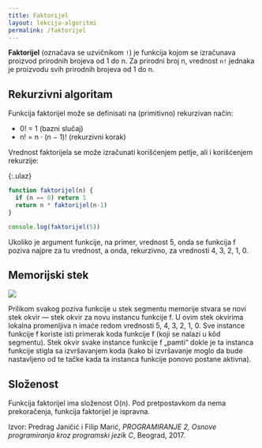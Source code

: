 ```yaml
---
title: Faktorijel
layout: lekcija-algoritmi
permalink: /faktorijel
---
```


**Faktorijel** (označava se uzvičnikom `!`) je funkcija kojom se izračunava proizvod prirodnih brojeva od 1 do n. Za prirodni broj n, vrednost `n!` jednaka je proizvodu svih prirodnih brojeva od 1 do n.

## Rekurzivni algoritam

Funkcija faktorijel može se definisati na (primitivno) rekurzivan način:

- 0! = 1 (bazni slučaj)
- n! = n · (n − 1)! (rekurzivni korak)

Vrednost faktorijela se može izračunati korišćenjem petlje, ali i korišćenjem rekurzije:

{:.ulaz}
```js
function faktorijel(n) {
  if (n == 0) return 1
  return n * faktorijel(n-1)
}

console.log(faktorijel(5))
```

Ukoliko je argument funkcije, na primer, vrednost 5, onda se funkcija f poziva najpre za tu vrednost, a onda, rekurzivno, za vrednosti 4, 3, 2, 1, 0.

## Memorijski stek

![](/images/koncepti/algoritmi/faktorijel.jpg)

Prilikom svakog poziva funkcije u stek segmentu memorije stvara se novi stek okvir — stek okvir za novu instancu funkcije f. U ovim stek okvirima lokalna promenljiva n imaće redom vrednosti 5, 4, 3, 2, 1, 0. Sve instance funkcije f koriste isti primerak koda funkcije f (koji se nalazi u kôd segmentu). Stek okvir svake instance funkcije f „pamti“ dokle je ta instanca funkcije stigla sa izvršavanjem koda (kako bi izvršavanje moglo da bude nastavljeno od te tačke kada ta instanca funkcije ponovo postane aktivna).

## Složenost

Funkcija faktorijel ima složenost O(n). Pod pretpostavkom da nema prekoračenja, funkcija faktorijel je ispravna.


Izvor: Predrag Janičić i Filip Marić, *PROGRAMIRANJE 2, Osnove programiranja kroz programski jezik C*, Beograd, 2017.
